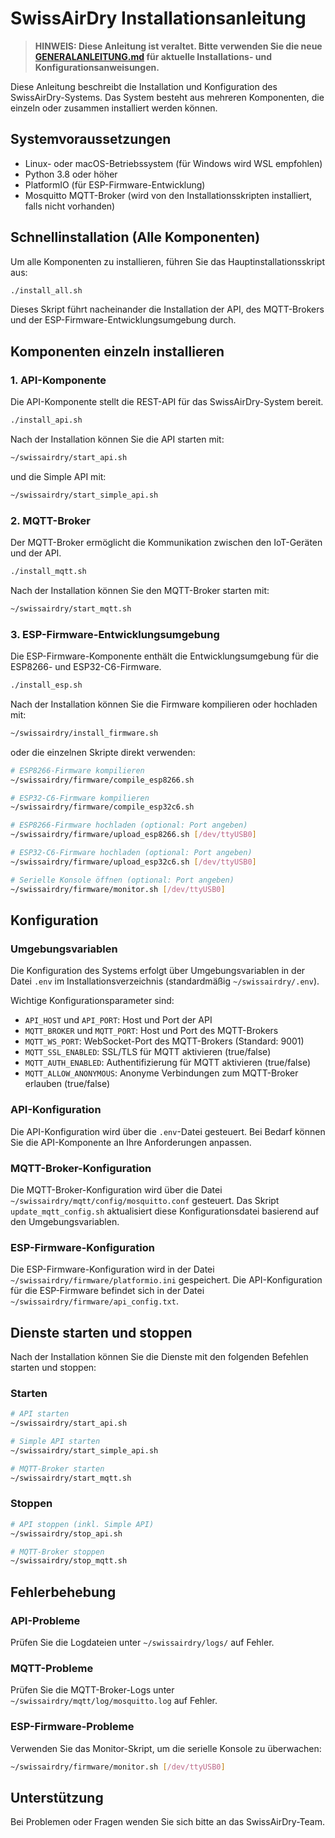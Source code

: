 # SwissAirDry Installationsanleitung

> **HINWEIS: Diese Anleitung ist veraltet. Bitte verwenden Sie die neue [GENERALANLEITUNG.md](./GENERALANLEITUNG.md) für aktuelle Installations- und Konfigurationsanweisungen.**

Diese Anleitung beschreibt die Installation und Konfiguration des SwissAirDry-Systems. Das System besteht aus mehreren Komponenten, die einzeln oder zusammen installiert werden können.

## Systemvoraussetzungen

- Linux- oder macOS-Betriebssystem (für Windows wird WSL empfohlen)
- Python 3.8 oder höher
- PlatformIO (für ESP-Firmware-Entwicklung)
- Mosquitto MQTT-Broker (wird von den Installationsskripten installiert, falls nicht vorhanden)

## Schnellinstallation (Alle Komponenten)

Um alle Komponenten zu installieren, führen Sie das Hauptinstallationsskript aus:

```bash
./install_all.sh
```

Dieses Skript führt nacheinander die Installation der API, des MQTT-Brokers und der ESP-Firmware-Entwicklungsumgebung durch.

## Komponenten einzeln installieren

### 1. API-Komponente

Die API-Komponente stellt die REST-API für das SwissAirDry-System bereit.

```bash
./install_api.sh
```

Nach der Installation können Sie die API starten mit:

```bash
~/swissairdry/start_api.sh
```

und die Simple API mit:

```bash
~/swissairdry/start_simple_api.sh
```

### 2. MQTT-Broker

Der MQTT-Broker ermöglicht die Kommunikation zwischen den IoT-Geräten und der API.

```bash
./install_mqtt.sh
```

Nach der Installation können Sie den MQTT-Broker starten mit:

```bash
~/swissairdry/start_mqtt.sh
```

### 3. ESP-Firmware-Entwicklungsumgebung

Die ESP-Firmware-Komponente enthält die Entwicklungsumgebung für die ESP8266- und ESP32-C6-Firmware.

```bash
./install_esp.sh
```

Nach der Installation können Sie die Firmware kompilieren oder hochladen mit:

```bash
~/swissairdry/install_firmware.sh
```

oder die einzelnen Skripte direkt verwenden:

```bash
# ESP8266-Firmware kompilieren
~/swissairdry/firmware/compile_esp8266.sh

# ESP32-C6-Firmware kompilieren
~/swissairdry/firmware/compile_esp32c6.sh

# ESP8266-Firmware hochladen (optional: Port angeben)
~/swissairdry/firmware/upload_esp8266.sh [/dev/ttyUSB0]

# ESP32-C6-Firmware hochladen (optional: Port angeben)
~/swissairdry/firmware/upload_esp32c6.sh [/dev/ttyUSB0]

# Serielle Konsole öffnen (optional: Port angeben)
~/swissairdry/firmware/monitor.sh [/dev/ttyUSB0]
```

## Konfiguration

### Umgebungsvariablen

Die Konfiguration des Systems erfolgt über Umgebungsvariablen in der Datei `.env` im Installationsverzeichnis (standardmäßig `~/swissairdry/.env`).

Wichtige Konfigurationsparameter sind:

- `API_HOST` und `API_PORT`: Host und Port der API
- `MQTT_BROKER` und `MQTT_PORT`: Host und Port des MQTT-Brokers
- `MQTT_WS_PORT`: WebSocket-Port des MQTT-Brokers (Standard: 9001)
- `MQTT_SSL_ENABLED`: SSL/TLS für MQTT aktivieren (true/false)
- `MQTT_AUTH_ENABLED`: Authentifizierung für MQTT aktivieren (true/false)
- `MQTT_ALLOW_ANONYMOUS`: Anonyme Verbindungen zum MQTT-Broker erlauben (true/false)

### API-Konfiguration

Die API-Konfiguration wird über die `.env`-Datei gesteuert. Bei Bedarf können Sie die API-Komponente an Ihre Anforderungen anpassen.

### MQTT-Broker-Konfiguration

Die MQTT-Broker-Konfiguration wird über die Datei `~/swissairdry/mqtt/config/mosquitto.conf` gesteuert. Das Skript `update_mqtt_config.sh` aktualisiert diese Konfigurationsdatei basierend auf den Umgebungsvariablen.

### ESP-Firmware-Konfiguration

Die ESP-Firmware-Konfiguration wird in der Datei `~/swissairdry/firmware/platformio.ini` gespeichert. Die API-Konfiguration für die ESP-Firmware befindet sich in der Datei `~/swissairdry/firmware/api_config.txt`.

## Dienste starten und stoppen

Nach der Installation können Sie die Dienste mit den folgenden Befehlen starten und stoppen:

### Starten

```bash
# API starten
~/swissairdry/start_api.sh

# Simple API starten
~/swissairdry/start_simple_api.sh

# MQTT-Broker starten
~/swissairdry/start_mqtt.sh
```

### Stoppen

```bash
# API stoppen (inkl. Simple API)
~/swissairdry/stop_api.sh

# MQTT-Broker stoppen
~/swissairdry/stop_mqtt.sh
```

## Fehlerbehebung

### API-Probleme

Prüfen Sie die Logdateien unter `~/swissairdry/logs/` auf Fehler.

### MQTT-Probleme

Prüfen Sie die MQTT-Broker-Logs unter `~/swissairdry/mqtt/log/mosquitto.log` auf Fehler.

### ESP-Firmware-Probleme

Verwenden Sie das Monitor-Skript, um die serielle Konsole zu überwachen:

```bash
~/swissairdry/firmware/monitor.sh [/dev/ttyUSB0]
```

## Unterstützung

Bei Problemen oder Fragen wenden Sie sich bitte an das SwissAirDry-Team.
